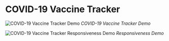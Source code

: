 # COVID-19 Vaccine Tracker

![ COVID-19 Vaccine Tracker Demo](assets/World_COVID_Vaccination_gif.gif)
_COVID-19 Vaccine Tracker Demo_

![ COVID-19 Vaccine Tracker Responsiveness Demo](assets/World_COVID_Vaccination_Responsive_gif)
_Responsiveness Demo_
